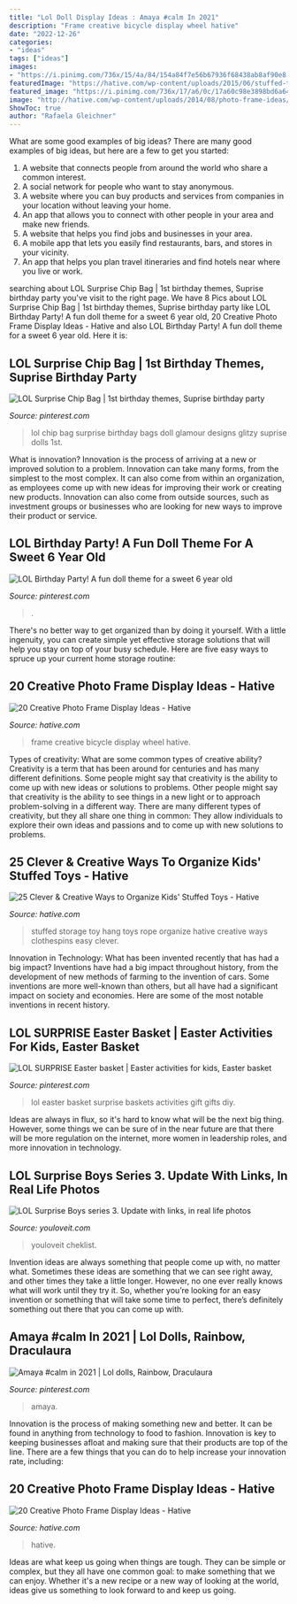 ```yaml
---
title: "Lol Doll Display Ideas : Amaya #calm In 2021"
description: "Frame creative bicycle display wheel hative"
date: "2022-12-26"
categories:
- "ideas"
tags: ["ideas"]
images:
- "https://i.pinimg.com/736x/15/4a/84/154a84f7e56b67936f68438ab8af90e8.jpg"
featuredImage: "https://hative.com/wp-content/uploads/2015/06/stuffed-toy-storage/20-stuffed-toy-storage-ideas.jpg"
featured_image: "https://i.pinimg.com/736x/17/a6/0c/17a60c98e3898bd6a64c786473e697b9.jpg"
image: "http://hative.com/wp-content/uploads/2014/08/photo-frame-ideas/1-old-ladder-photo-display.jpg"
ShowToc: true
author: "Rafaela Gleichner"
---
```



What are some good examples of big ideas?
There are many good examples of big ideas, but here are a few to get you started:
1. A website that connects people from around the world who share a common interest. 
2. A social network for people who want to stay anonymous. 
3. A website where you can buy products and services from companies in your location without leaving your home. 
4. An app that allows you to connect with other people in your area and make new friends. 
5. A website that helps you find jobs and businesses in your area. 
6. A mobile app that lets you easily find restaurants, bars, and stores in your vicinity. 
7. An app that helps you plan travel itineraries and find hotels near where you live or work.

	

		
searching about LOL Surprise Chip Bag | 1st birthday themes, Suprise birthday party you've visit to the right page. We have 8 Pics about LOL Surprise Chip Bag | 1st birthday themes, Suprise birthday party like LOL Birthday Party! A fun doll theme for a sweet 6 year old, 20 Creative Photo Frame Display Ideas - Hative and also LOL Birthday Party! A fun doll theme for a sweet 6 year old. Here it is:
		
    
## LOL Surprise Chip Bag | 1st Birthday Themes, Suprise Birthday Party

<img loading=lazy src="https://i.pinimg.com/736x/15/4a/84/154a84f7e56b67936f68438ab8af90e8.jpg" onerror="this.onerror=null;this.src='https://tse2.mm.bing.net/th?id=OIP.wJzEYqMPxnKUt_9kRtsJIQHaHa&amp;pid=15.1';" alt="LOL Surprise Chip Bag | 1st birthday themes, Suprise birthday party">

_Source: pinterest.com_

>lol chip bag surprise birthday bags doll glamour designs glitzy suprise dolls 1st. 

	

What is innovation?
Innovation is the process of arriving at a new or improved solution to a problem. Innovation can take many forms, from the simplest to the most complex. It can also come from within an organization, as employees come up with new ideas for improving their work or creating new products. Innovation can also come from outside sources, such as investment groups or businesses who are looking for new ways to improve their product or service.

    
## LOL Birthday Party! A Fun Doll Theme For A Sweet 6 Year Old

<img loading=lazy src="https://i.pinimg.com/736x/c5/fa/e9/c5fae96499b7ff8b0b1f7908e1de3e53.jpg" onerror="this.onerror=null;this.src='https://tse1.mm.bing.net/th?id=OIP.EjqA9jsLC6o1vgS7i3B6oAHaKd&amp;pid=15.1';" alt="LOL Birthday Party! A fun doll theme for a sweet 6 year old">

_Source: pinterest.com_

>. 

	

There's no better way to get organized than by doing it yourself. With a little ingenuity, you can create simple yet effective storage solutions that will help you stay on top of your busy schedule. Here are five easy ways to spruce up your current home storage routine: 

    
## 20 Creative Photo Frame Display Ideas - Hative

<img loading=lazy src="https://hative.com/wp-content/uploads/2014/08/photo-frame-ideas/3-old-bicycle-wheel-picture-frame.jpg" onerror="this.onerror=null;this.src='https://tse3.mm.bing.net/th?id=OIP.QyZsiE05i92D8r2mBE-bhQHaJ6&amp;pid=15.1';" alt="20 Creative Photo Frame Display Ideas - Hative">

_Source: hative.com_

>frame creative bicycle display wheel hative. 

	

Types of creativity: What are some common types of creative ability?
Creativity is a term that has been around for centuries and has many different definitions. Some people might say that creativity is the ability to come up with new ideas or solutions to problems. Other people might say that creativity is the ability to see things in a new light or to approach problem-solving in a different way. There are many different types of creativity, but they all share one thing in common: They allow individuals to explore their own ideas and passions and to come up with new solutions to problems.

    
## 25 Clever &amp; Creative Ways To Organize Kids&#039; Stuffed Toys - Hative

<img loading=lazy src="https://hative.com/wp-content/uploads/2015/06/stuffed-toy-storage/20-stuffed-toy-storage-ideas.jpg" onerror="this.onerror=null;this.src='https://tse4.mm.bing.net/th?id=OIP.YwRuGHqYgoW26Xlt66b5kgHaLG&amp;pid=15.1';" alt="25 Clever &amp; Creative Ways to Organize Kids&#039; Stuffed Toys - Hative">

_Source: hative.com_

>stuffed storage toy hang toys rope organize hative creative ways clothespins easy clever. 

	

Innovation in Technology: What has been invented recently that has had a big impact?
Inventions have had a big impact throughout history, from the development of new methods of farming to the invention of cars. Some inventions are more well-known than others, but all have had a significant impact on society and economies. Here are some of the most notable inventions in recent history.

    
## LOL SURPRISE Easter Basket | Easter Activities For Kids, Easter Basket

<img loading=lazy src="https://i.pinimg.com/736x/17/a6/0c/17a60c98e3898bd6a64c786473e697b9.jpg" onerror="this.onerror=null;this.src='https://tse2.mm.bing.net/th?id=OIP.Zo7qeSy2DCPM0pS7kBfbkQHaJ3&amp;pid=15.1';" alt="LOL SURPRISE Easter basket | Easter activities for kids, Easter basket">

_Source: pinterest.com_

>lol easter basket surprise baskets activities gift gifts diy. 

	

Ideas are always in flux, so it's hard to know what will be the next big thing. However, some things we can be sure of in the near future are that there will be more regulation on the internet, more women in leadership roles, and more innovation in technology.

    
## LOL Surprise Boys Series 3. Update With Links, In Real Life Photos

<img loading=lazy src="https://www.youloveit.com/uploads/posts/2020-06/1591891981_youloveit_com_lol_surprise_boys_series3_irl_photos02.jpg" onerror="this.onerror=null;this.src='https://tse2.mm.bing.net/th?id=OIP.SZk8Xjc0fkxK-XeF_xfhGAHaLH&amp;pid=15.1';" alt="LOL Surprise Boys series 3. Update with links, in real life photos">

_Source: youloveit.com_

>youloveit cheklist. 

	

Invention ideas are always something that people come up with, no matter what. Sometimes these ideas are something that we can see right away, and other times they take a little longer. However, no one ever really knows what will work until they try it. So, whether you’re looking for an easy invention or something that will take some time to perfect, there’s definitely something out there that you can come up with.

    
## Amaya #calm In 2021 | Lol Dolls, Rainbow, Draculaura

<img loading=lazy src="https://i.pinimg.com/736x/63/63/11/63631180172c4874f6a8e1a5082160d5.jpg" onerror="this.onerror=null;this.src='https://tse4.mm.bing.net/th?id=OIP.uvDrEj5ODCFpDikWUU_imQHaGC&amp;pid=15.1';" alt="Amaya #calm in 2021 | Lol dolls, Rainbow, Draculaura">

_Source: pinterest.com_

>amaya. 

	

Innovation is the process of making something new and better. It can be found in anything from technology to food to fashion. Innovation is key to keeping businesses afloat and making sure that their products are top of the line. There are a few things that you can do to help increase your innovation rate, including:

    
## 20 Creative Photo Frame Display Ideas - Hative

<img loading=lazy src="http://hative.com/wp-content/uploads/2014/08/photo-frame-ideas/1-old-ladder-photo-display.jpg" onerror="this.onerror=null;this.src='https://tse2.mm.bing.net/th?id=OIP.QzS2IxCOV1pa5dcmXUVWqQHaPZ&amp;pid=15.1';" alt="20 Creative Photo Frame Display Ideas - Hative">

_Source: hative.com_

>hative. 

	

Ideas are what keep us going when things are tough. They can be simple or complex, but they all have one common goal: to make something that we can enjoy. Whether it's a new recipe or a new way of looking at the world, ideas give us something to look forward to and keep us going.

